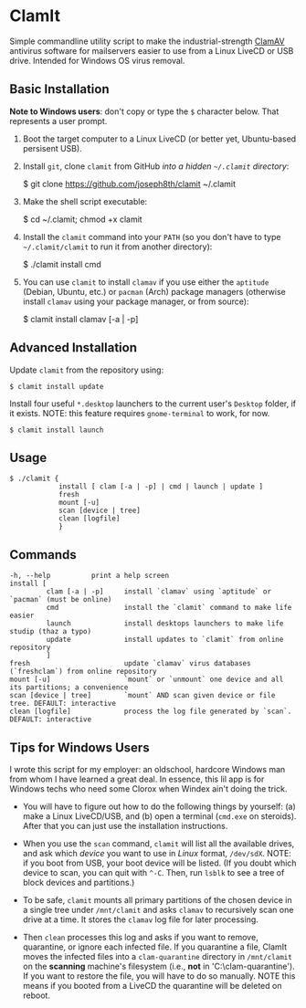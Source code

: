 ClamIt
======

Simple commandline utility script to make the industrial-strength [ClamAV](http://clamav.net) antivirus software for mailservers easier to use from a Linux LiveCD or USB drive. Intended for Windows OS virus removal.

Basic Installation
------------------

**Note to Windows users**: don't copy or type the `$` character below. That represents a user prompt.

1) Boot the target computer to a Linux LiveCD (or better yet, Ubuntu-based persisent USB). 

2) Install `git`, clone `clamit` from GitHub *into a hidden `~/.clamit` directory*:

    $ git clone https://github.com/joseph8th/clamit ~/.clamit
    
3) Make the shell script executable:

    $ cd ~/.clamit; chmod +x clamit

4) Install the `clamit` command into your `PATH` (so you don't have to type `~/.clamit/clamit` to run it from another directory):

    $ ./clamit install cmd

5) You can use `clamit` to install `clamav` if you use either the `aptitude` (Debian, Ubuntu, etc.) or `pacman` (Arch)
package managers (otherwise install `clamav` using your package manager, or from source):

    $ clamit install clamav [-a | -p]

Advanced Installation
---------------------

Update `clamit` from the repository using:

    $ clamit install update
    
Install four useful `*.desktop` launchers to the current user's `Desktop` folder, if it exists. NOTE: this feature requires `gnome-terminal` to work, for now.

    $ clamit install launch
    
Usage
-----

    $ ./clamit {
                install [ clam [-a | -p] | cmd | launch | update ]
                fresh
                mount [-u]
                scan [device | tree]
                clean [logfile] 
                }

Commands
--------

    -h, --help		    print a help screen
    install [
             clam [-a | -p]     install `clamav` using `aptitude` or `pacman` (must be online)
             cmd                install the `clamit` command to make life easier
             launch             install desktops launchers to make life studip (thaz a typo)
             update             install updates to `clamit` from online repository
             ]
    fresh                       update `clamav` virus databases (`freshclam`) from online repository
    mount [-u]                  `mount` or `unmount` one device and all its partitions; a convenience
    scan [device | tree]        `mount` AND scan given device or file tree. DEFAULT: interactive
    clean [logfile]             process the log file generated by `scan`. DEFAULT: interactive

Tips for Windows Users
----------------------

I wrote this script for my employer: an oldschool, hardcore Windows man from whom I have learned a great deal. In essence, this lil app is for Windows techs who need some Clorox when Windex ain't doing the trick.

* You will have to figure out how to do the following things by yourself: (a) make a Linux LiveCD/USB, and (b) open a terminal (`cmd.exe` on steroids). After that you can just use the installation instructions.

* When you use the `scan` command, `clamit` will list all the available drives, and ask which *device* you want to use in *Linux* format, `/dev/sdX`. NOTE: if you boot from USB, your boot device will be listed. (If you doubt which device to scan, you can quit with `^-C`. Then, run `lsblk` to see a tree of block devices and partitions.)

* To be safe, `clamit` mounts all primary partitions of the chosen device in a single tree under `/mnt/clamit` and asks `clamav` to recursively scan one drive at a time. It stores the `clamav` log file for later processing.

* Then `clean` processes this log and asks if you want to remove, quarantine, or ignore each infected file. If you quarantine a file, ClamIt moves the infected files into a `clam-quarantine` directory in `/mnt/clamit` on the **scanning** machine's filesystem (i.e., **not** in 'C:\clam-quarantine'). If you want to restore the file, you will have to do so manually. NOTE this means if you booted from a LiveCD the quarantine will be deleted on reboot.

